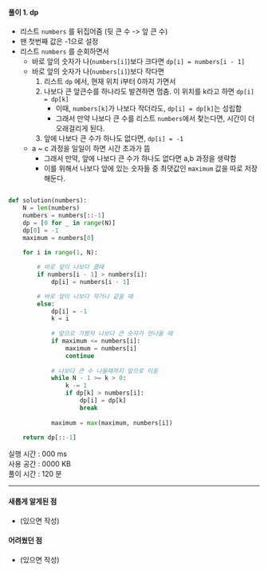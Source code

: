 #### 풀이 1. dp

- 리스트 `numbers` 를 뒤집어줌 (뒷 큰 수 -> 앞 큰 수)
- 맨 첫번째 값은 -1으로 설정
- 리스트 `numbers` 를 순회하면서
  - 바로 앞의 숫자가 나(`numbers[i]`)보다 크다면 `dp[i] = numbers[i - 1]`
  - 바로 앞의 숫자가 나(`numbers[i]`)보다 작다면 
    1. 리스트 `dp` 에서, 현재 위치 i부터 0까지 가면서 
    2. 나보다 큰 앞큰수를 하나라도 발견하면 멈춤. 이 위치를 k라고 하면 `dp[i] = dp[k]`
       - 이때, `numbers[k]`가 나보다 작더라도, `dp[i] = dp[k]`는 성립함
       - 그래서 만약 나보다 큰 수를 리스트 `numbers`에서 찾는다면, 시간이 더 오래걸리게 된다. 
    3. 앞에 나보다 큰 수가 하나도 없다면, `dp[i] = -1`
  - a ~ c 과정을 일일이 하면 시간 초과가 뜸
    - 그래서 만약, 앞에 나보다 큰 수가 하나도 없다면 a,b 과정을 생략함
    - 이를 위해서 나보다 앞에 있는 숫자들 중 최댓값인 `maximum` 값을 따로 저장해둔다.


```python

def solution(numbers):
    N = len(numbers)
    numbers = numbers[::-1]
    dp = [0 for _ in range(N)]
    dp[0] = -1
    maximum = numbers[0]
    
    for i in range(1, N):

        # 바로 앞이 나보다 클때
        if numbers[i - 1] > numbers[i]:
            dp[i] = numbers[i - 1]

        # 바로 앞이 나보다 작거나 같을 때
        else:
            dp[i] = -1
            k = i
            
            # 앞으로 가봤자 나보다 큰 숫자가 안나올 때
            if maximum <= numbers[i]:
                maximum = numbers[i]
                continue
                
            # 나보다 큰 수 나올때까지 앞으로 이동
            while N - 1 >= k > 0:
                k -= 1
                if dp[k] > numbers[i]:
                    dp[i] = dp[k]
                    break
            
            maximum = max(maximum, numbers[i])
            
    return dp[::-1]

```


실행 시간 : 000 ms    
사용 공간 : 0000 KB  
풀이 시간 : 120 분  

--- 

#### 새롭게 알게된 점
  + (있으면 작성)

#### 어려웠던 점
  + (있으면 작성)
  
